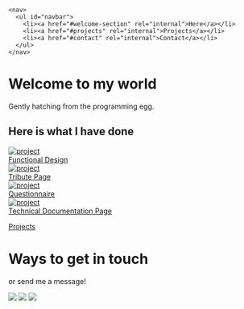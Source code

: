 <!DOCTYPE html>
<html>
	<head>
		<title>portfolio</title>
		<link rel="stylesheet" type="text/css" href="css/main.css">
	</head>


    <nav>
      <ul id="navbar">
        <li><a href="#welcome-section" rel="internal">Here</a></li>
        <li><a href="#projects" rel="internal">Projects</a></li>
        <li><a href="#contact" rel="internal">Contact</a></li>
      </ul>
    </nav>
  

<body>
  <div id="welcome-section" >
    <h1>Welcome to my world</h1>
    <p>Gently hatching from the programming egg.</p>
  </div>

<div id="projects" class="work">
<h2 class="work-header">Here is what I have done</h2>
  <a href="https://codepen.io/noethix/full/jvwbLw/" target="_blank" class="project project-tile">
    <img class="project-pic" src="https://res.cloudinary.com/noethix/image/upload/v1537349719/porfolio/functional_design.jpg" alt="project">
    <div class="project-title">Functional Design</div>
  </a>

  <a href="https://codepen.io/noethix/full/vzZEem/" target="_blank" class="project project-tile">
    <img class="project-pic" src="https://res.cloudinary.com/noethix/image/upload/v1537349719/porfolio/trbute_page.jpg" alt="project">
    <div class="project-title">Tribute Page</div>
  </a>

  <a href="https://codepen.io/noethix/full/gdRaoP/" target="_blank" class="project project-tile">
    <img class="project-pic" src="https://res.cloudinary.com/noethix/image/upload/v1537349719/porfolio/questionnaire.jpg" alt="project">
    <div class="project-title">Questionnaire</div>
  </a>

  <a href="https://codepen.io/noethix/full/rZwapB/" target="_blank" class="project project-tile">
    <img class="project-pic" src="https://res.cloudinary.com/noethix/image/upload/v1537349719/porfolio/tech_page.jpg" alt="project">
    <div class="project-title">Technical Documentation Page</div>
  </a>

  <a href="https://codepen.io/noethix/" class="show-all" target="_blank">Projects</a>
</div>

  <div class="contact">
  <div class="header">
    <h1>Ways to get in touch</h1>
    <p>or send me a message!</p>
  </div>
  <a id='profile-link' href="https://github.com/noethix" target="_blank" class="contact-details"><img src="https://res.cloudinary.com/noethix/image/upload/v1537359418/GitHub-Mark-64px.png"></a> 
  <a href="mailto:cecilecampagne@gmail.com" class="contact-details" ><img src="https://res.cloudinary.com/noethix/image/upload/v1537202434/porfolio/email.png"></a>
  <a href="tel:0033662290690" class="contact-details"><img src="https://res.cloudinary.com/noethix/image/upload/v1537360973/telephone.png"></a>
</div>
 </body>
</html>